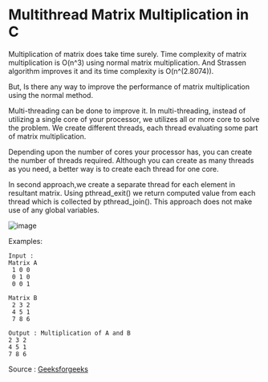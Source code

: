 # Multithread Matrix Multiplication in C

Multiplication of matrix does take time surely. Time complexity of matrix multiplication is O(n^3) using normal matrix multiplication. And Strassen algorithm improves it and its time complexity is O(n^(2.8074)).

But, Is there any way to improve the performance of matrix multiplication using the normal method. 

Multi-threading can be done to improve it. In multi-threading, instead of utilizing a single core of your processor, we utilizes all or more core to solve the problem.
We create different threads, each thread evaluating some part of matrix multiplication. 

Depending upon the number of cores your processor has, you can create the number of threads required. Although you can create as many threads as you need, a better way is to create each thread for one core.

In second approach,we create a separate thread for each element in resultant matrix. Using pthread_exit() we return computed value from each thread which is collected by pthread_join(). This approach does not make use of any global variables.

![image](https://user-images.githubusercontent.com/15093808/153595020-f942aa50-f764-4877-8b74-546b9cf31261.png)

Examples: 
```
Input : 
Matrix A
 1 0 0
 0 1 0
 0 0 1

Matrix B
 2 3 2
 4 5 1
 7 8 6

Output : Multiplication of A and B
2 3 2
4 5 1
7 8 6

```
Source : [Geeksforgeeks](https://www.geeksforgeeks.org/multiplication-of-matrix-using-threads/)
